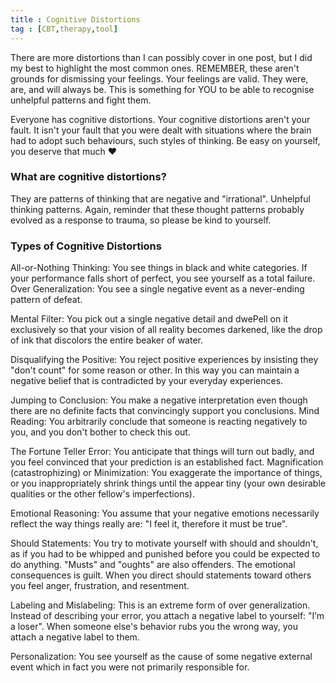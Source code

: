 ```yaml
---
title : Cognitive Distortions
tag : [CBT,therapy,tool]
---
```



There are more distortions than I can possibly cover in one post, but I did my best to highlight the most common ones. REMEMBER, these aren't grounds for dismissing your feelings. Your feelings are valid. They were, are, and will always be. This is something for YOU to be able to recognise unhelpful patterns and fight them.  
  
Everyone has cognitive distortions. Your cognitive distortions aren't your fault. It isn't your fault that you were dealt with situations where the brain had to adopt such behaviours, such styles of thinking. Be easy on yourself, you deserve that much ♥

### What are cognitive distortions?
They are patterns of thinking that are negative and "irrational". Unhelpful thinking patterns. Again, reminder that these thought patterns probably evolved as a response to trauma, so please be kind to yourself.


### Types of Cognitive Distortions
All-or-Nothing Thinking: You see things in black and white categories. If your performance falls short of perfect, you see yourself as a total failure.
Over Generalization: You see a single negative event as a never-ending pattern of defeat.

Mental Filter: You pick out a single negative detail and dwePell on it exclusively so that your vision of all reality becomes darkened, like the drop of ink that discolors the entire beaker of water.

Disqualifying the Positive: You reject positive experiences by insisting they "don't count" for some reason or other. In this way you can maintain a negative belief that is contradicted by your everyday experiences.

Jumping to Conclusion: You make a negative interpretation even though there are no definite facts that convincingly support you conclusions.
Mind Reading: You arbitrarily conclude that someone is reacting negatively to you, and you don't bother to check this out.

The Fortune Teller Error: You anticipate that things will turn out badly, and you feel convinced that your prediction is an established fact.
Magnification (catastrophizing) or Minimization: You exaggerate the importance of things, or you inappropriately shrink things until the appear tiny (your own desirable qualities or the other fellow's imperfections).

Emotional Reasoning: You assume that your negative emotions necessarily reflect the way things really are: "I feel it, therefore it must be true".

Should Statements: You try to motivate yourself with should and shouldn't, as if you
had to be whipped and punished before you could be expected to do anything. 
"Musts" and "oughts" are also offenders. The emotional consequences is guilt. When you direct should statements toward others you feel anger, frustration, and resentment.

Labeling and Mislabeling: This is an extreme form of over generalization. Instead of describing your error, you attach a negative label to yourself: "I’m a loser". When someone else's behavior rubs you the wrong way, you attach a negative label to them.

Personalization: You see yourself as the cause of some negative external event which in fact you were not primarily responsible for.
